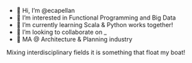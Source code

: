 - 👋 Hi, I’m @ecapellan
- 👀 I’m interested in Functional Programming and Big Data
- 🌱 I’m currently learning Scala & Python works together!
- 💞️ I’m looking to collaborate on _
- 📐 MA @ Architecture & Planning industry

Mixing interdisciplinary fields it is something that float my boat!

<!---
ecapellan/ecapellan is a ✨ special ✨ repository because its `README.md` (this file) appears on your GitHub profile.
You can click the Preview link to take a look at your changes.
--->
